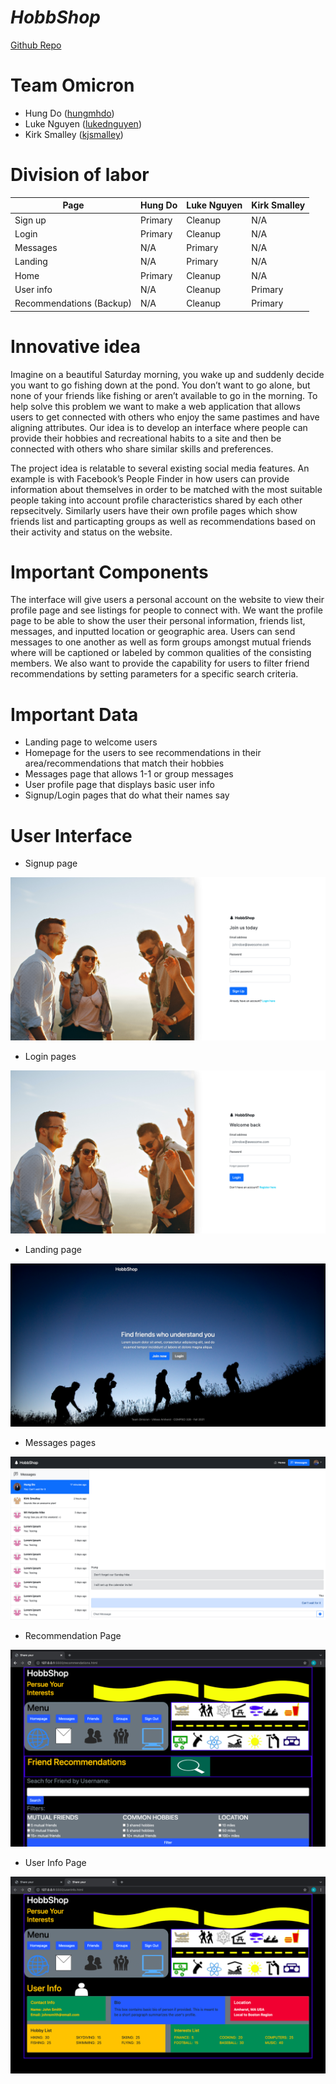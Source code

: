 # _HobbShop_

[Github Repo](https://github.com/cs326-f21-omicron/cs326-final-omicron)

# Team Omicron

- Hung Do ([hungmhdo](https://github.com/hungmhdo))
- Luke Nguyen ([lukednguyen](https://github.com/lukednguyen))
- Kirk Smalley ([kjsmalley](https://github.com/kjsmalley))

# Division of labor

| Page                     | Hung Do | Luke Nguyen | Kirk Smalley |
| ------------------------ | ------- | ----------- | ------------ |
| Sign up                  | Primary | Cleanup     | N/A          |
| Login                    | Primary | Cleanup     | N/A          |
| Messages                 | N/A     | Primary     | N/A          |
| Landing                  | N/A     | Primary     | N/A          |
| Home                     | Primary | Cleanup     | N/A          |
| User info                | N/A     | Cleanup     | Primary      |
| Recommendations (Backup) | N/A     | Cleanup     | Primary      |

# Innovative idea

Imagine on a beautiful Saturday morning, you wake up and suddenly decide you want to go fishing down at the pond. You don’t want to go alone, but none of your friends like fishing or aren’t available to go in the morning. To help solve this problem we want to make a web application that allows users to get connected with others who enjoy the same pastimes and have aligning attributes. Our idea is to develop an interface where people can provide their hobbies and recreational habits to a site and then be connected with others who share similar skills and preferences.

The project idea is relatable to several existing social media features. An example is with Facebook’s People Finder in how users can provide information about themselves in order to be matched with the most suitable people taking into account profile characteristics shared by each other repsecitvely. Similarly users have their own profile pages which show friends list and particapting groups as well as recommendations based on their activity and status on the website.

# Important Components

The interface will give users a personal account on the website to view their profile page and see listings for people to connect with. We want the profile page to be able to show the user their personal information, friends list, messages, and inputted location or geographic area. Users can send messages to one another as well as form groups amongst mutual friends where will be captioned or labeled by common qualities of the consisting members. We also want to provide the capability for users to filter friend recommendations by setting parameters for a specific search criteria.

# Important Data

- Landing page to welcome users
- Homepage for the users to see recommendations in their area/recommendations that match their hobbies
- Messages page that allows 1-1 or group messages
- User profile page that displays basic user info
- Signup/Login pages that do what their names say

# User Interface

- Signup page

![Signup page](images/signup.png)

- Login pages

![Login page](images/login.png)

- Landing page

![Landing page](images/landing.png)

- Messages pages

![Messages page](images/messages.png)

- Recommendation Page

![Rec page](images/reccomendations.png)

- User Info Page

![Rec page](images/userinfo.png)

